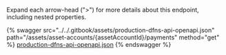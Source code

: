 Expand each arrow-head (">") for more details about this endpoint, including nested properties.  

 {% swagger src="../../.gitbook/assets/production-dfns-api-openapi.json" path="/assets/asset-accounts/{assetAccountId}/payments" method="get" %}
[production-dfns-api-openapi.json](../../.gitbook/assets/production-dfns-api-openapi.json)
{% endswagger %}
